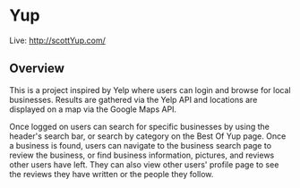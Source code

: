 # Yup
Live: http://scottYup.com/

## Overview
This is a project inspired by Yelp where users can login and browse for local
businesses. Results are gathered via the Yelp API and locations are displayed
on a map via the Google Maps API.

Once logged on users can search for specific businesses by using the header's
search bar, or search by category on the Best Of Yup page. Once a business is
found, users can navigate to the business search page to review the business, or
find business information, pictures, and reviews other users have left. They can
also view other users' profile page to see the reviews they have written or the
people they follow.

